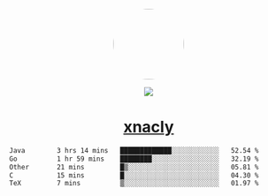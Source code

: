 <p align="center">
  <img style="border-radius: 100px" width="128" height="128" src="https://avatars.githubusercontent.com/u/47723417?v=4"/>
</p>
<p align="center">
  <img src="https://komarev.com/ghpvc/?username=xnacly&&style=flat-square"/>
</p>

<h1 align="center"><a href="https://xnacly.me"> xnacly</a> </h1>

<!--START_SECTION:waka-->

```txt
Java        3 hrs 14 mins   █████████████░░░░░░░░░░░░   52.54 %
Go          1 hr 59 mins    ████████░░░░░░░░░░░░░░░░░   32.19 %
Other       21 mins         █▒░░░░░░░░░░░░░░░░░░░░░░░   05.81 %
C           15 mins         █░░░░░░░░░░░░░░░░░░░░░░░░   04.30 %
TeX         7 mins          ▒░░░░░░░░░░░░░░░░░░░░░░░░   01.97 %
```

<!--END_SECTION:waka-->
